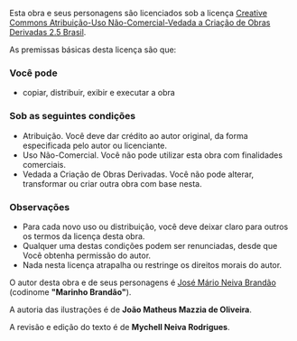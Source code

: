 Esta obra e seus personagens são licenciados sob a licença <a rel="license" href="http://creativecommons.org/licenses/by-nc-nd/2.5/br/">Creative Commons Atribui&#231;&#227;o-Uso N&#227;o-Comercial-Vedada a Cria&#231;&#227;o de Obras Derivadas 2.5 Brasil</a>.

As premissas básicas desta licença são que:

### Você pode

* copiar, distribuir, exibir e executar a obra

### Sob as seguintes condições

* Atribuição. Você deve dar crédito ao autor original, da forma especificada pelo autor ou licenciante.
* Uso Não-Comercial. Você não pode utilizar esta obra com finalidades comerciais.
* Vedada a Criação de Obras Derivadas. Você não pode alterar, transformar ou criar outra obra com base nesta.

### Observações

* Para cada novo uso ou distribuição, você deve deixar claro para outros os termos da licença desta obra.
* Qualquer uma destas condições podem ser renunciadas, desde que Você obtenha permissão do autor.
* Nada nesta licença atrapalha ou restringe os direitos morais do autor.

O autor desta obra e de seus personagens é <a xmlns:cc="http://creativecommons.org/ns#" href="http://www.marinhobrandao.com/" property="cc:attributionName" rel="cc:attributionURL">José Mário Neiva Brandão</a> (codinome **"Marinho Brandão"**).

A autoria das ilustrações é de **João Matheus Mazzia de Oliveira**.

A revisão e edição do texto é de **Mychell Neiva Rodrigues**.

